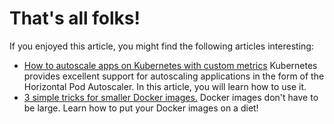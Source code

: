 # That's all folks!

If you enjoyed this article, you might find the following articles interesting:

- [How to autoscale apps on Kubernetes with custom metrics](/autoscaling-apps-kubernetes) Kubernetes provides excellent support for autoscaling applications in the form of the Horizontal Pod Autoscaler. In this article, you will learn how to use it.
- [3 simple tricks for smaller Docker images.](/blog/smaller-docker-images) Docker images don't have to be large. Learn how to put your Docker images on a diet!
